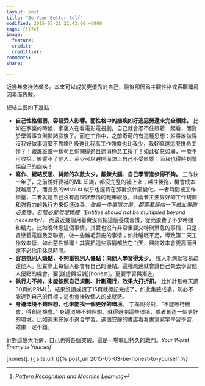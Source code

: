```yaml
---
layout: post
title: "Be Your Better Self"
modified: 2015-05-21 22:43:00 +0800
tags: [life]
image:
  feature: 
  credit: 
  creditlink: 
comments: 
share: 

---
```


近幾年來挫敗頗多。本來可以成就更優秀的自己，最後卻因爲主觀性格或客觀環境因素而告敗。

總結主要如下幾點：

- **自己性格偏弱，容易受人影響。而性格中的痼疾如好逸惡勞還未完全根除。** 比如在家裏的時候，家裏人在看電影電視劇，自己就會忍不住跟着一起看，而對於學習事宜則拋諸腦後了。而在工作中，之前奇葩的有這種思想：誰誰誰做得沒我好做事這麼不靠譜P 級還比我高工作強度也比我少，我幹嘛還這麼拼命工作？！跟誰誰誰一樣苟且偷懶得過且過消極怠工得了！如此從惡如崩，一發不可收拾。影響不了他人，至少可以避開而防止自己不受影響；而且也得時刻警惕自己的痼疾！
- **寫作、總結反思、糾錯的次數太少。鍛鍊大腦、自己學習進步得不夠。** 工作快一年了，之前說好要補的ML 知識，都沒完整的補上來；越往後拖，機會成本就越高了。而長長的wishlist 似乎也還待在那裏沒什麼變化。一者時間被工作擠壓，二者就是自己沒有處理好無情的輕重緩急。此兩者主要靠好的工作規劃和強有力的執行力來促進改善。*做每一件事情之前，都需要評估一下做此事的必要性。若無必要勿增實體（Entities should not be multiplied beyond necessity）。*  而最近幾個月着實沒有把這個養成習慣，從而浪費了不少時間和精力。比如晚休息這個事情，其實也沒有非常重要又特別緊急的事情，只是貪戀着電腦及互聯網，做一些雞毛蒜皮的事情；如此睡眠不足，導致第二天工作效率低，如此惡性循環！其實把這些事情都放在白天，興許效率會更高而且還不必佔用休息時間。
- **容易挑別人缺點，不夠重視別人優點；向他人學習得太少。** 挑人毛病就容易疏遠他人。但實際上每個人都會有自己的優點。這種疏遠就會讓自己失去學習他人優點的機會。要[謙虛與坦誠][honest]，更要學習與漸進。
- **執行力不夠，未能按照自己規劃、計劃踐行，效果大打折扣。** 比如計劃每天讀30頁的PRML[^PRML]，結果沒讀或讀了15頁就標記完成了。如此集腋成裘，勢必不能達到自己的目標；這也會挫敗個人的成就感。
- **身邊環境不夠理想，也未能找一個更好的環境。** 丁磊說得對，“不能等待機會，得創造機會。” 身邊環境不夠理想，就得避開這些環境，或者創造一個更好的環境。比如週末在家不適合學習，選個安靜的書店看看書寫寫字學習學習，效果一定不錯。

針對這幾大毛病，自己也得各個突破。這是一場曠日持久的戰鬥。*Your Worst Enemy is Yourself*


[honest]: {{ site.url }}{%  post_url 2015-05-03-be-honest-to-yourself %}


[^PRML]: _Pattern Recognition and Machine Learning_

